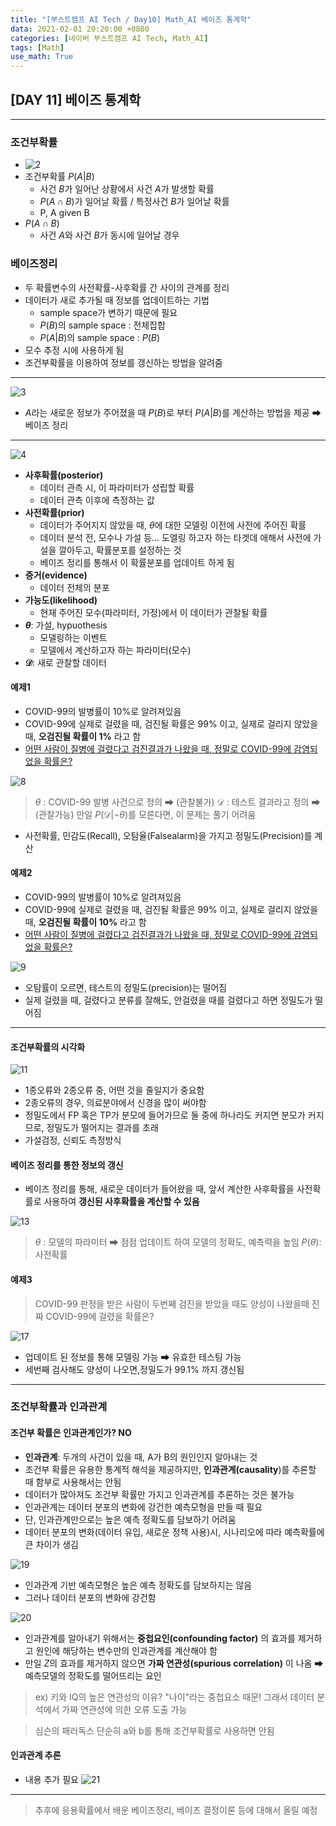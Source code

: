 ```yaml
---
title: "[부스트캠프 AI Tech / Day10] Math_AI 베이즈 통계학"
data: 2021-02-01 20:20:00 +0800
categories: [네이버 부스트캠프 AI Tech, Math_AI]
tags: [Math]
use_math: True
---
```



## **[DAY 11] 베이즈 통계학**

---

### **조건부확률**

- ![2](/assets/img/sources/2021-02-02-17-20-52.png)
- 조건부확률 $P(A|B)$
  - 사건 $B$가 일어난 상황에서 사건 $A$가 발생할 확률
  - $P(A \cap B)$가 일어날 확률 / 특정사건 $B$가 일어날 확률
  - P, A given B
- $P(A \cap B)$
  - 사건 $A$와 사건 $B$가 동시에 일어날 경우

### **베이즈정리**

- 두 확률변수의 사전확률-사후확률 간 사이의 관계를 정리
- 데이터가 새로 추가될 때 정보를 업데이트하는 기법
  - sample space가 변하기 때문에 필요
  - $P(B)$의 sample space : 전체집합
  - $P(A|B)$의 sample space : $P(B)$
- 모수 추정 시에 사용하게 됨
- 조건부확률을 이용하여 정보를 갱신하는 방법을 알려줌

---

![3](/assets/img/sources/2021-02-02-17-28-37.png)

- $A$라는 새로운 정보가 주어졌을 때 $P(B)$로 부터 $P(A|B)$를 계산하는 방법을 제공 ➡ 베이즈 정리

---

![4](/assets/img/sources/2021-02-02-17-29-55.png)

- **사후확률(posterior)**
  - 데이터 관측 시, 이 파라미터가 성립할 확률
  - 데이터 관측 이후에 측정하는 값
- **사전확률(prior)**
  - 데이터가 주어지지 않았을 때, $\theta$에 대한 모델링 이전에 사전에 주어진 확률
  - 데이터 분석 전, 모수나 가설 등... 도엘링 하고자 하는 타겟데 애해서 사전에 가설을 깔아두고, 확률분포를 설정하는 것
  - 베이즈 정리를 통해서 이 확률분포를 업데이트 하게 됨
- **증거(evidence)**
  - 데이터 전체의 분포
- **가능도(likelihood)**
  - 현재 주어진 모수(파라미터, 가정)에서 이 데이터가 관찰될 확률
- **$\theta$**: 가설, hypuothesis
  - 모델링하는 이벤트
  - 모델에서 계산하고자 하는 파라미터(모수)
- **$\mathcal{D}$**: 새로 관찰할 데이터

#### 예제1

- COVID-99의 발병률이 10%로 알려져있음
- COVID-99에 실제로 걸렸을 때, 검진될 확률은 99% 이고, 실제로 걸리지 않았을 때, **오검진될 확률이 1%** 라고 함
- <u>어떤 사람이 질병에 걸렸다고 검진결과가 나왔을 때, 정말로 COVID-99에 감염되었을 확률은?</u>

![8](/assets/img/sources/2021-02-02-17-58-25.png)

> $\theta$ : COVID-99 발병 사건으로 정의 ➡ (관찰불가)
> $\mathcal{D}$ : 테스트 결과라고 정의 ➡ (관찰가능)
> 만일 $P(\mathcal{D} | \neg \theta)$를 모른다면, 이 문제는 풀기 어려움

- 사전확률, 민감도(Recall), 오탐율(Falsealarm)을 가지고 정밀도(Precision)를 계산

#### 예제2

- COVID-99의 발병률이 10%로 알려져있음
- COVID-99에 실제로 걸렸을 때, 검진될 확률은 99% 이고, 실제로 걸리지 않았을 때, **오검진될 확률이 10%** 라고 함
- <u>어떤 사람이 질병에 걸렸다고 검진결과가 나왔을 때, 정말로 COVID-99에 감염되었을 확률은?</u>

![9](/assets/img/sources/2021-02-02-18-01-16.png)

- 오탐률이 오르면, 테스트의 정밀도(precision)는 떨어짐
- 실제 걸렸을 때, 걸렸다고 분류를 잘해도, 안걸렸을 때를 걸렸다고 하면 정밀도가 떨어짐

---

#### **조건부확률의 시각화**

![11](/assets/img/sources/2021-02-02-18-18-17.png)

- 1종오류와 2종오류 중, 어떤 것을 줄일지가 중요함
- 2종오류의 경우, 의료분야에서 신경을 많이 써야함
- 정밀도에서 FP 혹은 TP가 분모에 들어가므로 둘 중에 하나라도 커지면 분모가 커지므로, 정밀도가 떨어지는 결과를 초래
- 가설검정, 신뢰도 측정방식

#### **베이즈 정리를 통한 정보의 갱신**

- 베이즈 정리를 통해, 새로운 데이터가 들어왔을 때, 앞서 계산한 사후확률을 사전확률로 사용하여 **갱신된 사후확률을 계산할 수 있음**

![13](/assets/img/sources/2021-02-02-19-54-43.png)

> $\theta$ : 모델의 파라미터 ➡ 점점 업데이트 하여 모델의 정확도, 예측력을 높임
> $P( \theta )$: 사전확률

#### 예제3

> COVID-99 판정을 받은 사람이 두번째 검진을 받았을 때도 양성이 나왔을때 진짜 COVID-99에 걸렸을 확률은?

![17](/assets/img/sources/2021-02-02-19-56-40.png)

- 업데이트 된 정보를 통해 모델링 가능 ➡ 유효한 테스팅 가능
- 세번째 검사해도 양성이 나오면,정밀도가 99.1% 까지 갱신됨

---

### **조건부확률과 인과관계**

#### 조건부 확률은 인과관계인가? NO

- **인과관계**: 두개의 사건이 있을 때, A가 B의 원인인지 알아내는 것
- 조건부 확률은 유용한 통계적 해석을 제공하지만, **인과관계(causality**)를 추론할 때 함부로 사용해서는 안됨
- 데이터가 많아져도 조건부 확률만 가지고 인과관계를 추론하는 것은 불가능
- 인과관계는 데이터 분포의 변화에 강건한 예측모형을 만들 때 필요
- 단, 인과관계만으로는 높은 예측 정확도를 담보하기 어려움
- 데이터 분포의 변화(데이터 유입, 새로운 정책 사용)시, 시나리오에 따라 예측확률에 큰 차이가 생김

![19](/assets/img/sources/2021-02-02-20-01-37.png)

- 인과관계 기반 예측모형은 높은 예측 정확도를 담보하지는 않음
- 그러나 데이터 분포의 변화에 강건함

![20](/assets/img/sources/2021-02-02-21-24-33.png)

- 인과관계를 알아내기 위해서는 **중첩요인(confounding factor)** 의 효과를 제거하고 원인에 해당하는 변수만의 인과관계를 계산해야 함
- 만일 $Z$의 효과를 제거하지 않으면 **가짜 연관성(spurious correlation)** 이 나옴 ➡ 예측모델의 정확도를 떨어뜨리는 요인

> ex) 키와 IQ의 높은 연관성의 이유?
> "나이"라는 중첩요소 때문! 그래서 데이터 분석에서 가짜 연관성에 의한 오류 도출 가능

> 심슨의 패러독스
> 단순히 a와 b를 통해 조건부확률로 사용하면 안됨

#### 인과관계 추론

- 내용 추가 필요
![21](/assets/img/sources/2021-02-02-21-28-10.png)

---

> 추후에 응용확률에서 배운 베이즈정리, 베이즈 결정이론 등에 대해서 올릴 예정

